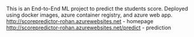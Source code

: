 This is an End-to-End ML project to predict the students score. Deployed using docker images, azure container registry, and azure web app.
http://scorepredictor-rohan.azurewebsites.net - homepage
http://scorepredictor-rohan.azurewebsites.net/predict - prediction
